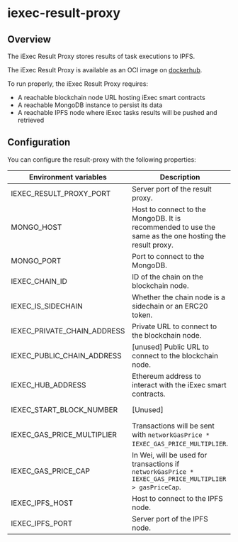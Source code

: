 # iexec-result-proxy

## Overview

The iExec Result Proxy stores results of task executions to IPFS.

The iExec Result Proxy is available as an OCI image on [dockerhub](https://hub.docker.com/r/iexechub/iexec-result-proxy/tags).

To run properly, the iExec Result Proxy requires:
* A reachable blockchain node URL hosting iExec smart contracts
* A reachable MongoDB instance to persist its data
* A reachable IPFS node where iExec tasks results will be pushed and retrieved

## Configuration

You can configure the result-proxy with the following properties:

| Environment variables | Description | Values | Default value |
| --- | --- | --- | --- |
| IEXEC_RESULT_PROXY_PORT | Server port of the result proxy.  | Positive integer | `13200` |
| MONGO_HOST | Host to connect to the MongoDB. It is recommended to use the same as the one hosting the result proxy. | String | `localhost` |
| MONGO_PORT | Port to connect to the MongoDB. | Positive integer | `13202` |
| IEXEC_CHAIN_ID | ID of the chain on the blockchain node. | Integer | `17` |
| IEXEC_IS_SIDECHAIN | Whether the chain node is a sidechain or an ERC20 token. | Boolean | `false`  |
| IEXEC_PRIVATE_CHAIN_ADDRESS | Private URL to connect to the blockchain node. | URL | `http://localhost:8545` |
| IEXEC_PUBLIC_CHAIN_ADDRESS  | [unused] Public URL to connect to the blockchain node. | URL | `http://localhost:8545` |
| IEXEC_HUB_ADDRESS | Ethereum address to interact with the iExec smart contracts. | Ethereum address | `0xBF6B2B07e47326B7c8bfCb4A5460bef9f0Fd2002` |
| IEXEC_START_BLOCK_NUMBER | [Unused] | Positive integer | `0` |
| IEXEC_GAS_PRICE_MULTIPLIER | Transactions will be sent with `networkGasPrice * IEXEC_GAS_PRICE_MULTIPLIER`. | Float | `1.0` |
| IEXEC_GAS_PRICE_CAP | In Wei, will be used for transactions if `networkGasPrice * IEXEC_GAS_PRICE_MULTIPLIER > gasPriceCap`. | Integer | `22000000000` |
| IEXEC_IPFS_HOST | Host to connect to the IPFS node. | String  | `127.0.0.1` |
| IEXEC_IPFS_PORT | Server port of the IPFS node. | Positive integer | `5001` |
